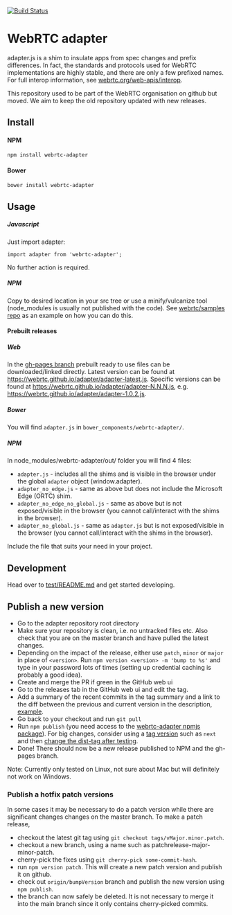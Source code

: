 [![Build Status](https://travis-ci.org/webrtcHacks/adapter.svg)](https://travis-ci.org/webrtcHacks/adapter)

# WebRTC adapter #
adapter.js is a shim to insulate apps from spec changes and prefix differences. In fact, the standards and protocols used for WebRTC implementations are highly stable, and there are only a few prefixed names. For full interop information, see [webrtc.org/web-apis/interop](https://www.webrtc.org/web-apis/interop).

This repository used to be part of the WebRTC organisation on github but moved. We aim to keep
the old repository updated with new releases.

## Install ##

#### NPM
```bash
npm install webrtc-adapter
```

#### Bower
```bash
bower install webrtc-adapter
```

## Usage ##
##### Javascript
Just import adapter:
```
import adapter from 'webrtc-adapter';
```
No further action is required.

##### NPM
Copy to desired location in your src tree or use a minify/vulcanize tool (node_modules is usually not published with the code).
See [webrtc/samples repo](https://github.com/webrtc/samples) as an example on how you can do this.

#### Prebuilt releases
##### Web
In the [gh-pages branch](https://github.com/webrtcHacks/adapter/tree/gh-pages) prebuilt ready to use files can be downloaded/linked directly.
Latest version can be found at https://webrtc.github.io/adapter/adapter-latest.js.
Specific versions can be found at https://webrtc.github.io/adapter/adapter-N.N.N.js, e.g. https://webrtc.github.io/adapter/adapter-1.0.2.js.

##### Bower
You will find `adapter.js` in `bower_components/webrtc-adapter/`.

##### NPM
In node_modules/webrtc-adapter/out/ folder you will find 4 files:
* `adapter.js` - includes all the shims and is visible in the browser under the global `adapter` object (window.adapter).
* `adapter_no_edge.js` - same as above but does not include the Microsoft Edge (ORTC) shim.
* `adapter_no_edge_no_global.js` - same as above but is not exposed/visible in the browser (you cannot call/interact with the shims in the browser).
* `adapter_no_global.js` - same as `adapter.js` but is not exposed/visible in the browser (you cannot call/interact with the shims in the browser).

Include the file that suits your need in your project.

## Development ##
Head over to [test/README.md](https://github.com/webrtcHacks/adapter/blob/master/test/README.md) and get started developing.

## Publish a new version ##
* Go to the adapter repository root directory
* Make sure your repository is clean, i.e. no untracked files etc. Also check that you are on the master branch and have pulled the latest changes.
* Depending on the impact of the release, either use `patch`, `minor` or `major` in place of `<version>`. Run `npm version <version> -m 'bump to %s'` and type in your password lots of times (setting up credential caching is probably a good idea).
* Create and merge the PR if green in the GitHub web ui
* Go to the releases tab in the GitHub web ui and edit the tag.
* Add a summary of the recent commits in the tag summary and a link to the diff between the previous and current version in the description, [example](https://github.com/webrtcHacks/adapter/releases/tag/v3.4.1).
* Go back to your checkout and run `git pull`
* Run `npm publish` (you need access to the [webrtc-adapter npmjs package](https://www.npmjs.com/package/webrtc-adapter)). For big changes, consider using a [tag version](https://docs.npmjs.com/adding-dist-tags-to-packages) such as `next` and then [change the dist-tag after testing](https://docs.npmjs.com/cli/dist-tag).
* Done! There should now be a new release published to NPM and the gh-pages branch.

Note: Currently only tested on Linux, not sure about Mac but will definitely not work on Windows.

### Publish a hotfix patch versions
In some cases it may be necessary to do a patch version while there are significant changes changes on the master branch.
To make a patch release,
* checkout the latest git tag using `git checkout tags/vMajor.minor.patch`.
* checkout a new branch, using a name such as patchrelease-major-minor-patch. 
* cherry-pick the fixes using `git cherry-pick some-commit-hash`.
* run `npm version patch`. This will create a new patch version and publish it on github.
* check out `origin/bumpVersion` branch and publish the new version using `npm publish`.
* the branch can now safely be deleted. It is not necessary to merge it into the main branch since it only contains cherry-picked commits.
